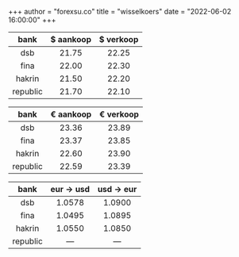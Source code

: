 +++
author = "forexsu.co"
title = "wisselkoers"
date = "2022-06-02 16:00:00"
+++

bank|$ aankoop|$ verkoop
:-----:|:-----:|:-----:
dsb  |21.75|22.25
fina  |22.00|22.30
hakrin  |21.50|22.20
republic  |21.70|22.10

bank|€ aankoop|€ verkoop
:-----:|:-----:|:-----:
dsb  |23.36|23.89
fina  |23.37|23.85
hakrin  |22.60|23.90
republic  |22.59|23.39

bank|eur → usd|usd → eur
:-----:|:-----:|:-----:
dsb  |1.0578|1.0900
fina  |1.0495|1.0895
hakrin  |1.0550|1.0850
republic  |—|—
